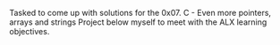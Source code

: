 Tasked to come up with solutions for the 0x07. C - Even more pointers, arrays and strings Project below myself to meet with the ALX learning objectives.
